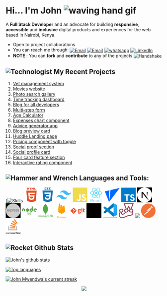 # Hi... I'm John  <img src="https://user-images.githubusercontent.com/72663882/171687151-bb31c996-c9d2-49c8-b593-734946893b23.gif" alt="waving hand gif" aria-hidden="true" width="40" />

A **Full Stack Developer**  and an advocate for building **responsive**, **accessible** and **inclusive** digital products and experiences for the web based in Nairobi, Kenya. 
- Open to project collaborations
- You can reach me through: <a href="https://johnmwendwa.vercel.app" title="Portfolio"><img alt="Email"  src="https://img.shields.io/badge/website-f59042?style=for-the-badge&logo=About.me&logoColor=white" height="30" align="center"/></a> <a href="mailto:dev.johnmwendwa@gmail.com" title="Email"><img alt="Email" src="https://img.shields.io/badge/Gmail-D14836?style=for-the-badge&logo=gmail&logoColor=white" height="30" align="center"/></a> <a href="https://wa.me/254747237927" title="Whatsapp"><img alt="whatsapp"  src="https://img.shields.io/badge/WhatsApp-25D366?style=for-the-badge&logo=whatsapp&logoColor=white" height="30" align="center"/></a> <a href="https://www.linkedin.com/in/john-mwendwa/"><img  alt="LinkedIn" title="LinkedIn" src="https://img.shields.io/static/v1?message=LinkedIn&logo=linkedin&label=&color=0077B5&logoColor=white&labelColor=&style=for-the-badge" height="30" align="center" /></a> 
- **NOTE** : You can **fork** and **contribute** to any of the projects <img src="https://raw.githubusercontent.com/Tarikul-Islam-Anik/Animated-Fluent-Emojis/master/Emojis/Hand%20gestures/Handshake.png" alt="Handshake" width="25" height="25" align="center" />

[- Currently working on <a href="https://book-commerce-murex.vercel.app/">book commerce</a>]::
 
## <img src="https://raw.githubusercontent.com/Tarikul-Islam-Anik/Animated-Fluent-Emojis/master/Emojis/People/Technologist.png" alt="Technologist" width="30" height="30" /> My Recent Projects 

 1. [Vet management system](https://vet-management-system.vercel.app/)
 2. [Movies website](https://react-movies-lac.vercel.app/)
 3. [Photo search gallery](https://next-gallery-johnmwendwa.vercel.app/)
 4. [Time tracking dashboard](https://johnmwendwa.github.io/time-tracking-dashboard/)
 5. [Blog for all developers](https://developers-home.vercel.app/)
 6. [Multi-step form](https://johnmwendwa.github.io/advanced-multi-step-form/)
 7. [Age Calculator](https://johnmwendwa.github.io/age-calculator/)
 8. [Expenses chart component](https://johnmwendwa.github.io/expenses-chart-component/)
 9. [Advice generator app](https://johnmwendwa.github.io/advice-generator-app/)
 10. [Blog preview card](https://johnmwendwa.github.io/blog-preview-card)
 11. [Huddle Landing page](https://johnmwendwa.github.io/huddle-landing-page/)
 12. [Pricing component with toggle](https://johnmwendwa.github.io/pricing-component-with-toggle)
 13. [Social proof section](https://johnmwendwa.github.io/social-proof-section/)
 14. [Social profile card](https://johnmwendwa.github.io/social-profile-card/)
 15. [Four card feature section](https://johnmwendwa.github.io/four-card-feature-section)
 16. [Interactive rating component](https://johnmwendwa.github.io/interactive-rating-component)

## <img src="https://raw.githubusercontent.com/Tarikul-Islam-Anik/Animated-Fluent-Emojis/master/Emojis/Objects/Hammer%20and%20Wrench.png" alt="Hammer and Wrench" width="30" height="30" /> **Languages and Tools:** 
[![Skills](<img src="https://upload.wikimedia.org/wikipedia/commons/4/48/BLANK_ICON.png" width=1>)
<img src="https://github.com/devicons/devicon/blob/master/icons/html5/html5-plain-wordmark.svg" width=48>
<img src="https://github.com/devicons/devicon/blob/master/icons/css3/css3-plain-wordmark.svg" width=48>
<img src="https://github.com/devicons/devicon/blob/master/icons/tailwindcss/tailwindcss-original.svg" width=48>
<img src="https://github.com/devicons/devicon/blob/master/icons/javascript/javascript-plain.svg" width=48>
<img src="https://github.com/devicons/devicon/blob/master/icons/react/react-original-wordmark.svg" width=48>
<img src="https://github.com/devicons/devicon/blob/master/icons/vite/vite-original.svg" width=48>
<img src="https://github.com/devicons/devicon/blob/master/icons/typescript/typescript-plain.svg" width=48>
<img src="https://github.com/devicons/devicon/blob/master/icons/nextjs/nextjs-original.svg" width=48 style="filter: invert(100%);">
<img src="/express-js.png" width=48 style="filter: invert(100%);">
<img src="https://github.com/devicons/devicon/blob/master/icons/nodejs/nodejs-plain-wordmark.svg" width=48>
<img src="https://github.com/devicons/devicon/blob/master/icons/mongodb/mongodb-plain-wordmark.svg" width=48>
<img src="https://github.com/devicons/devicon/blob/master/icons/firebase/firebase-plain-wordmark.svg" width=48>
<img src="https://github.com/devicons/devicon/blob/master/icons/git/git-plain-wordmark.svg" width=48>
<img src="/github.png" width=48 style="filter: invert(100%);">
<img src="https://github.com/devicons/devicon/blob/master/icons/vscode/vscode-original-wordmark.svg" width=48>
<img src="https://github.com/devicons/devicon/blob/master/icons/jest/jest-plain.svg" width=48>
<img src="https://www.google.com/url?sa=i&url=https%3A%2F%2Fwww.npmjs.com%2Fpackage%2Fstyled-components&psig=AOvVaw2DOjza9xHRG0VbtdO66rbS&ust=1716384983631000&source=images&cd=vfe&opi=89978449&ved=0CBAQjRxqFwoTCLjEpb3unoYDFQAAAAAdAAAAABAD" width=48>
<img src="https://github.com/devicons/devicon/blob/master/icons/postman/postman-plain.svg" width=48>
<img src="https://github.com/devicons/devicon/blob/master/icons/stackoverflow/stackoverflow-original-wordmark.svg" width=48>

## <img src="https://raw.githubusercontent.com/Tarikul-Islam-Anik/Animated-Fluent-Emojis/master/Emojis/Travel%20and%20places/Rocket.png" alt="Rocket" width="30" height="30" /> Github Stats 

 [![John's github stats](https://bad-apple-github-readme.vercel.app/api?username=johnmwendwa&show_icons=true&count_private=true&line_height=20&icon_color=00b3ff&theme=blue-green&title_color=00b3ff)](#)
 
 [![Top languages](https://github-readme-mwendwa.vercel.app/api/top-langs/?username=johnmwendwa&layout=compact&count_private=true&theme=blue-green&title_color=00b3ff)](#)

[![John Mwendwa's current streak](https://streak-stats.demolab.com/?user=johnmwendwa&count_private=true&theme=blue-green&title_color=00b3ff)](#)

<p align="center">
     <img src="https://capsule-render.vercel.app/api?type=waving&color=gradient&height=100&section=footer"/>
</p>

